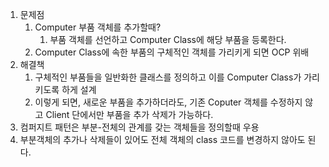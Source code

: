 1. 문제점
   1. Computer 부품 객체를 추가할때?
      1. 부품 객체를 선언하고  Computer Class에 해당 부품을 등록한다.
   2. Computer Class에 속한 부품의 구체적인 객체를 가리키게 되면 OCP 위배
2. 해결책
   1. 구체적인 부품들을 일반화한 클래스를 정의하고 이를 Computer Class가 가리키도록 하게 설계
   2. 이렇게 되면, 새로운 부품을 추가하더라도, 기존 Coputer 객체를 수정하지 않고 Client 단에서만 부품을 추가 삭제가 가능하다.
3. 컴퍼지트 패턴은 부분-전체의 관계를 갖는 객체들을 정의할때 우용
4. 부분객체의 추가나 삭제들이 있어도 전체 객체의 class 코드를 변경하지 않아도 된다.